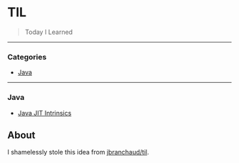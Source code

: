 # TIL

> Today I Learned

---

### Categories

* [Java](#java)

---

### Java

- [Java JIT Intrinsics](java/java_intrinsics.md)


## About

I shamelessly stole this idea from [jbranchaud/til](https://github.com/jbranchaud/til).

